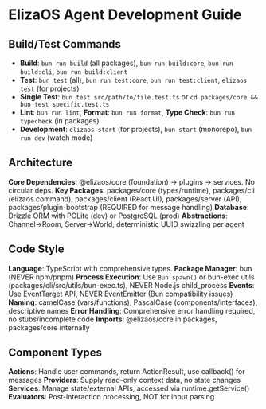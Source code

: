 # ElizaOS Agent Development Guide

## Build/Test Commands
- **Build**: `bun run build` (all packages), `bun run build:core`, `bun run build:cli`, `bun run build:client`
- **Test**: `bun test` (all), `bun run test:core`, `bun run test:client`, `elizaos test` (for projects)
- **Single Test**: `bun test src/path/to/file.test.ts` or `cd packages/core && bun test specific.test.ts`
- **Lint**: `bun run lint`, **Format**: `bun run format`, **Type Check**: `bun run typecheck` (in packages)
- **Development**: `elizaos start` (for projects), `bun start` (monorepo), `bun run dev` (watch mode)

## Architecture
**Core Dependencies**: @elizaos/core (foundation) → plugins → services. No circular deps.
**Key Packages**: packages/core (types/runtime), packages/cli (elizaos command), packages/client (React UI), packages/server (API), packages/plugin-bootstrap (REQUIRED for message handling)
**Database**: Drizzle ORM with PGLite (dev) or PostgreSQL (prod)
**Abstractions**: Channel→Room, Server→World, deterministic UUID swizzling per agent

## Code Style
**Language**: TypeScript with comprehensive types. **Package Manager**: bun (NEVER npm/pnpm)
**Process Execution**: Use `Bun.spawn()` or bun-exec utils (packages/cli/src/utils/bun-exec.ts), NEVER Node.js child_process
**Events**: Use EventTarget API, NEVER EventEmitter (Bun compatibility issues)
**Naming**: camelCase (vars/functions), PascalCase (components/interfaces), descriptive names
**Error Handling**: Comprehensive error handling required, no stubs/incomplete code
**Imports**: @elizaos/core in packages, packages/core internally

## Component Types
**Actions**: Handle user commands, return ActionResult, use callback() for messages
**Providers**: Supply read-only context data, no state changes
**Services**: Manage state/external APIs, accessed via runtime.getService()
**Evaluators**: Post-interaction processing, NOT for input parsing
